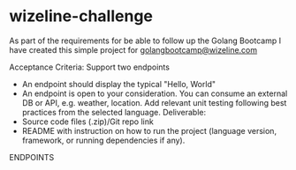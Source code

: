# wizeline-challenge
As part of the requirements for be able to follow up the Golang Bootcamp
I have created this simple project for golangbootcamp@wizeline.com

Acceptance Criteria:
Support two endpoints
- An endpoint should display the typical "Hello, World"
- An endpoint is open to your consideration. You can consume an external DB or API, e.g. weather, location.
Add relevant unit testing following best practices from the selected language.
Deliverable:
- Source code files (.zip)/Git repo link
- README with instruction on how to run the project (language version, framework, or running dependencies if any).

ENDPOINTS


